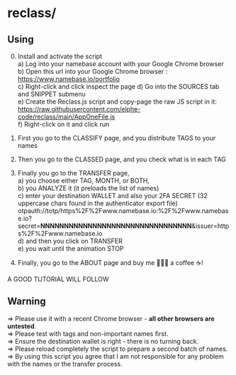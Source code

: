 # reclass/

## Using

0) Install and activate the script    
   a) Log into your namebase account with your Google Chrome browser   
   b) Open this url into your Google Chrome browser : https://www.namebase.io/portfolio  
   c) Right-click and click inspect the page
   d) Go into the SOURCES tab and SNIPPET submenu   
   e) Create the Reclass.js script and copy-page the raw JS script in it:    
      https://raw.githubusercontent.com/elphe-code/reclass/main/AppOneFile.js   
   f) Right-click on it and click run   

2) First you go to the CLASSIFY page, and you distribute TAGS to your names 
3) Then you go to the CLASSED page, and you check what is in each TAG 
4) Finally you go to the TRANSFER page,  
  a) you choose either TAG, MONTH, or BOTH,  
  b) you ANALYZE it (it preloads the list of names)  
  c) enter your destination WALLET and also your 2FA SECRET (32 uppercase chars found in the authenticator export file)
     otpauth://totp/https%2F%2Fwww.namebase.io:%2F%2Fwww.namebase.io?secret=**NNNNNNNNNNNNNNNNNNNNNNNNNNNNNNNN**&issuer=https%2F%2Fwww.namebase.io  
  d) and then you click on TRANSFER  
  e) you wait until the animation STOP
5) Finally, you go to the ABOUT page and buy me 👩🏼‍💻 a coffee ☕!

A GOOD TUTORIAL WILL FOLLOW  

## Warning

=> Please use it with a recent Chrome browser - **all other browsers are untested**.  
=> Please test with tags and non-important names first.  
=> Ensure the destination wallet is right - there is no turning back.  
=> Please reload completely the script to prepare a second batch of names.  
=> By using this script you agree that I am not responsible for any problem with the names or the transfer process.  


